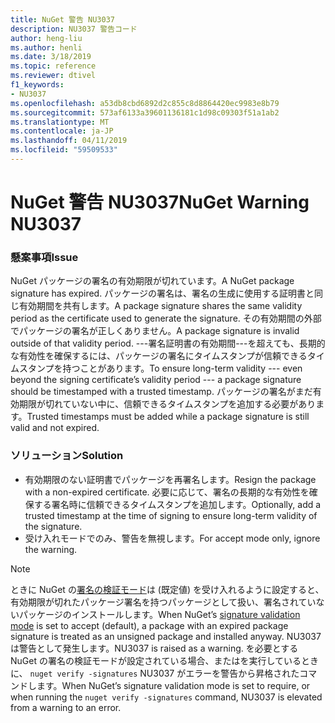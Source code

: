 ```yaml
---
title: NuGet 警告 NU3037
description: NU3037 警告コード
author: heng-liu
ms.author: henli
ms.date: 3/18/2019
ms.topic: reference
ms.reviewer: dtivel
f1_keywords:
- NU3037
ms.openlocfilehash: a53db8cbd6892d2c855c8d8864420ec9983e8b79
ms.sourcegitcommit: 573af6133a39601136181c1d98c09303f51a1ab2
ms.translationtype: MT
ms.contentlocale: ja-JP
ms.lasthandoff: 04/11/2019
ms.locfileid: "59509533"
---
```

# <a name="nuget-warning-nu3037"></a><span data-ttu-id="933e6-103">NuGet 警告 NU3037</span><span class="sxs-lookup"><span data-stu-id="933e6-103">NuGet Warning NU3037</span></span>

### <a name="issue"></a><span data-ttu-id="933e6-104">懸案事項</span><span class="sxs-lookup"><span data-stu-id="933e6-104">Issue</span></span>

<span data-ttu-id="933e6-105">NuGet パッケージの署名の有効期限が切れています。</span><span class="sxs-lookup"><span data-stu-id="933e6-105">A NuGet package signature has expired.</span></span>
<span data-ttu-id="933e6-106">パッケージの署名は、署名の生成に使用する証明書と同じ有効期間を共有します。</span><span class="sxs-lookup"><span data-stu-id="933e6-106">A package signature shares the same validity period as the certificate used to generate the signature.</span></span> <span data-ttu-id="933e6-107">その有効期間の外部でパッケージの署名が正しくありません。</span><span class="sxs-lookup"><span data-stu-id="933e6-107">A package signature is invalid outside of that validity period.</span></span>
<span data-ttu-id="933e6-108">---署名証明書の有効期間---を超えても、長期的な有効性を確保するには、パッケージの署名にタイムスタンプが信頼できるタイムスタンプを持つことがあります。</span><span class="sxs-lookup"><span data-stu-id="933e6-108">To ensure long-term validity --- even beyond the signing certificate’s validity period --- a package signature should be timestamped with a trusted timestamp.</span></span> <span data-ttu-id="933e6-109">パッケージの署名がまだ有効期限が切れていない中に、信頼できるタイムスタンプを追加する必要があります。</span><span class="sxs-lookup"><span data-stu-id="933e6-109">Trusted timestamps must be added while a package signature is still valid and not expired.</span></span>


### <a name="solution"></a><span data-ttu-id="933e6-110">ソリューション</span><span class="sxs-lookup"><span data-stu-id="933e6-110">Solution</span></span>

* <span data-ttu-id="933e6-111">有効期限のない証明書でパッケージを再署名します。</span><span class="sxs-lookup"><span data-stu-id="933e6-111">Resign the package with a non-expired certificate.</span></span> <span data-ttu-id="933e6-112">必要に応じて、署名の長期的な有効性を確保する署名時に信頼できるタイムスタンプを追加します。</span><span class="sxs-lookup"><span data-stu-id="933e6-112">Optionally, add a trusted timestamp at the time of signing to ensure long-term validity of the signature.</span></span>
* <span data-ttu-id="933e6-113">受け入れモードでのみ、警告を無視します。</span><span class="sxs-lookup"><span data-stu-id="933e6-113">For accept mode only, ignore the warning.</span></span>

> [!Note]
> <span data-ttu-id="933e6-114">ときに NuGet の[署名の検証モード](https://docs.microsoft.com/en-us/nuget/consume-packages/installing-signed-packages#configure-package-signature-requirements)は (既定値) を受け入れるように設定すると、有効期限が切れたパッケージ署名を持つパッケージとして扱い、署名されていないパッケージのインストールします。</span><span class="sxs-lookup"><span data-stu-id="933e6-114">When NuGet’s [signature validation mode](https://docs.microsoft.com/en-us/nuget/consume-packages/installing-signed-packages#configure-package-signature-requirements) is set to accept (default), a package with an expired package signature is treated as an unsigned package and installed anyway.</span></span> <span data-ttu-id="933e6-115">NU3037 は警告として発生します。</span><span class="sxs-lookup"><span data-stu-id="933e6-115">NU3037 is raised as a warning.</span></span> <span data-ttu-id="933e6-116">を必要とする NuGet の署名の検証モードが設定されている場合、またはを実行しているときに、 `nuget verify -signatures` NU3037 がエラーを警告から昇格されたコマンドします。</span><span class="sxs-lookup"><span data-stu-id="933e6-116">When NuGet’s signature validation mode is set to require, or when running the `nuget verify -signatures` command, NU3037 is elevated from a warning to an error.</span></span> 